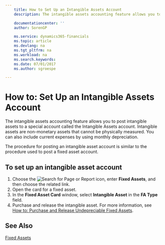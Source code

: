 ```yaml
---
    title: How to Set Up an Intangible Assets Account
    description: The intangible assets accounting feature allows you to post intangible assets to a special account called the Intangible Assets account. Intangible assets are non-monetary assets that cannot be physically measured.

    documentationcenter: ''
    author: SorenGP

    ms.service: dynamics365-financials
    ms.topic: article
    ms.devlang: na
    ms.tgt_pltfrm: na
    ms.workload: na
    ms.search.keywords:
    ms.date: 07/01/2017
    ms.author: sgroespe

---
```

# How to: Set Up an Intangible Assets Account
The intangible assets accounting feature allows you to post intangible assets to a special account called the Intangible Assets account. Intangible assets are non-monetary assets that cannot be physically measured. You can also include current expenses by using monthly depreciation.  

The procedure for posting an intangible asset account is similar to the procedure used to post a fixed asset account.  

## To set up an intangible asset account  

1.  Choose the ![Search for Page or Report](../../media/ui-search/search_small.png "Search for Page or Report icon") icon, enter **Fixed Assets**, and then choose the related link.  
2.  Open the card for a fixed asset.
3. In the **Fixed Asset Card** window, select **Intangible Asset** in the **FA Type** field.  
4.  Purchase and release the intangible asset. For more information, see [How to: Purchase and Release Undepreciable Fixed Assets](how-to-purchase-and-release-undepreciable-fixed-assets.md).  

## See Also
[Fixed Assets](../../fa-manage.md)
